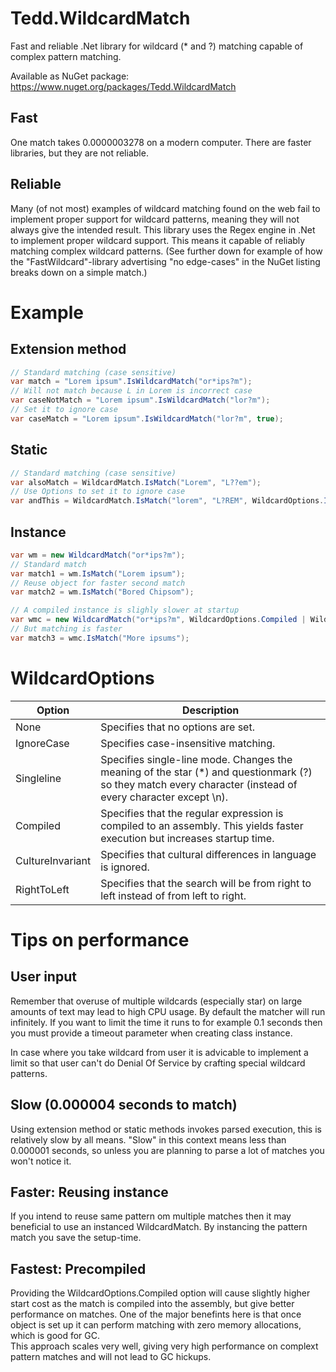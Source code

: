 
# Tedd.WildcardMatch
Fast and reliable .Net library for wildcard (\* and ?) matching capable of complex pattern matching.

Available as NuGet package: https://www.nuget.org/packages/Tedd.WildcardMatch

## Fast
One match takes 0.0000003278 on a modern computer. There are faster libraries, but they are not reliable.

## Reliable
Many (of not most) examples of wildcard matching found on the web fail to implement proper support for wildcard patterns, meaning they will not always give the intended result. This library uses the Regex engine in .Net to implement proper wildcard support. This means it capable of reliably matching complex wildcard patterns.
(See further down for example of how the "FastWildcard"-library advertising "no edge-cases" in the NuGet listing breaks down on a simple match.)

# Example

## Extension method
```csharp
// Standard matching (case sensitive)
var match = "Lorem ipsum".IsWildcardMatch("or*ips?m");        
// Will not match because L in Lorem is incorrect case
var caseNotMatch = "Lorem ipsum".IsWildcardMatch("lor?m");   
// Set it to ignore case
var caseMatch = "Lorem ipsum".IsWildcardMatch("lor?m", true); 
```
## Static
```csharp
// Standard matching (case sensitive)
var alsoMatch = WildcardMatch.IsMatch("Lorem", "L??em");
// Use Options to set it to ignore case
var andThis = WildcardMatch.IsMatch("lorem", "L?REM", WildcardOptions.IgnoreCase);
```
## Instance
```csharp
var wm = new WildcardMatch("or*ips?m");
// Standard match
var match1 = wm.IsMatch("Lorem ipsum");
// Reuse object for faster second match
var match2 = wm.IsMatch("Bored Chipsom");

// A compiled instance is slighly slower at startup
var wmc = new WildcardMatch("or*ips?m", WildcardOptions.Compiled | WildcardOptons.IgnoreCase);
// But matching is faster
var match3 = wmc.IsMatch("More ipsums");

```

# WildcardOptions
| Option          | Description  |
|--|--|
| None            | Specifies that no options are set. |
| IgnoreCase      | Specifies case-insensitive matching. |
| Singleline      | Specifies single-line mode. Changes the meaning of the star (*) and questionmark (?) so they match every character (instead of every character except \n). |
| Compiled        | Specifies that the regular expression is compiled to an assembly. This yields faster execution but increases startup time. |
| CultureInvariant| Specifies that cultural differences in language is ignored. |
| RightToLeft     | Specifies that the search will be from right to left instead of from left to right. |

# Tips on performance

## User input
Remember that overuse of multiple wildcards (especially star) on large amounts of text may lead to high CPU usage. By default the matcher will run infinitely. If you want to limit the time it runs to for example 0.1 seconds then you must provide a timeout parameter when creating class instance.

In case where you take wildcard from user it is advicable to implement a limit so that user can't do Denial Of Service by crafting special wildcard patterns.

## Slow (0.000004 seconds to match)
Using extension method or static methods invokes parsed execution, this is relatively slow by all means. "Slow" in this context means less than 0.000001 seconds, so unless you are planning to parse a lot of matches you won't notice it.

## Faster: Reusing instance
If you intend to reuse same pattern om multiple matches then it may beneficial to use an instanced WildcardMatch. By instancing the pattern match you save the setup-time.

## Fastest: Precompiled
Providing the WildcardOptions.Compiled option will cause slightly higher start cost as the match is compiled into the assembly, but give better performance on matches. One of the major benefints here is that once object is set up it can perform matching with zero memory allocations, which is good for GC.<br />
This approach scales very well, giving very high performance on complext pattern matches and will not lead to GC hickups.

